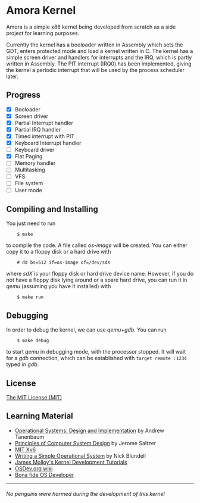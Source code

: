 
Amora Kernel
=========

Amora is a simple x86 kernel being developed from scratch as a side project for learning purposes.

Currently the kernel has a booloader written in Assembly which sets the GDT, enters protected mode and load a kernel written in C. The kernel has a simple screen driver and handlers for interrupts and the IRQ, which is partly written in Assembly. The PIT interrupt (IRQ0) has been implemented, giving the kernel a periodic interrupt that will be used by the process scheduler later.

Progress
---------

- [X] Booloader
- [X] Screen driver
- [X] Partial Interrupt handler
- [X] Partial IRQ handler
- [X] Timed interrupt with PIT
- [X] Keyboard Interrupt handler
- [ ] Keyboard driver
- [X] Flat Paging
- [ ] Memory handler
- [ ] Multitasking
- [ ] VFS
- [ ] File system
- [ ] User mode

Compiling and Installing
----------
You just need to run
```
	$ make
```
to compile the code. A file called *os-image* will be created. You can either copy it to a floppy disk or a hard drive with
```
	# dd bs=512 if=os-image of=/dev/sdX
```
where *sdX* is your floppy disk or hard drive device name. However, if you do not have a floppy disk lying around or a spare hard drive, you can run it in *qemu* (assuming you have it installed) with
```
	$ make run
```

Debugging
---------
In order to debug the kernel, we can use *qemu*+*gdb*.
You can run
```
	$ make debug
```
to start *qemu* in debugging mode, with the processor stopped. It will wait for a *gdb* connection, which can be established with `target remote :1234` typed in *gdb*.


License
---------
[The MIT License (MIT)](LICENSE)

Learning Material
---------
- [Operational Systems: Design and Implementation](http://www.amazon.com/Operating-Systems-Design-Implementation-Second/dp/0136386776) by Andrew Tanenbaum
- [Principles of Computer System Design](http://www.amazon.com/Principles-Computer-System-Design-Introduction/dp/0123749573) by Jerome Saltzer
- [MIT Xv6](http://pdos.csail.mit.edu/6.828/2012/xv6.html)
- [Writing a Simple Operational System](http://www.cs.bham.ac.uk/~exr/lectures/opsys/10_11/lectures/os-dev.pdf) by Nick Blundell
- [James Molloy's Kernel Development Tutorials](http://www.jamesmolloy.co.uk/tutorial_html/index.html)
- [OSDev.org wiki](http://wiki.osdev.org/)
- [Bona fide OS Developer](http://www.osdever.net/tutorials/)

________
###### No penguins were harmed during the development of this kernel